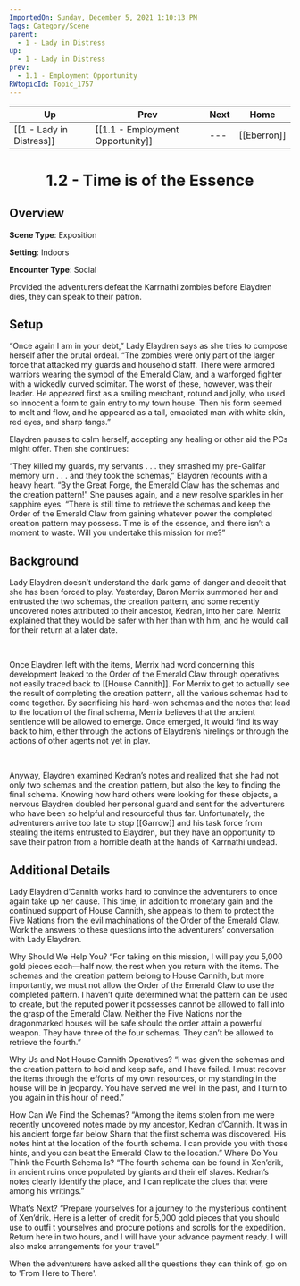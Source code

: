 ```yaml
---
ImportedOn: Sunday, December 5, 2021 1:10:13 PM
Tags: Category/Scene
parent:
  - 1 - Lady in Distress
up:
  - 1 - Lady in Distress
prev:
  - 1.1 - Employment Opportunity
RWtopicId: Topic_1757
---
```


| Up | Prev | Next | Home |
|----|------|------|------|
| [[1 - Lady in Distress]] | [[1.1 - Employment Opportunity]] | --- | [[Eberron]] |

# <center>1.2 - Time is of the Essence</center>

## Overview

**Scene Type**: Exposition

**Setting**: Indoors

**Encounter Type**: Social

Provided the adventurers defeat the Karrnathi zombies before Elaydren dies, they can speak to their patron.

## Setup

“Once again I am in your debt,” Lady Elaydren says as she tries to compose herself after the brutal ordeal. “The zombies were only part of the larger force that attacked my guards and household staff. There were armored warriors wearing the symbol of the Emerald Claw, and a warforged fighter with a wickedly curved scimitar. The worst of these, however, was their leader. He appeared first as a smiling merchant, rotund and jolly, who used so innocent a form to gain entry to my town house. Then his form seemed to melt and flow, and he appeared as a tall, emaciated man with white skin, red eyes, and sharp fangs.”

Elaydren pauses to calm herself, accepting any healing or other aid the PCs might offer. Then she continues:

“They killed my guards, my servants . . . they smashed my pre-Galifar memory urn . . . and they took the schemas,” Elaydren recounts with a heavy heart. “By the Great Forge, the Emerald Claw has the schemas and the creation pattern!” She pauses again, and a new resolve sparkles in her sapphire eyes. “There is still time to retrieve the schemas and keep the Order of the Emerald Claw from gaining whatever power the completed creation pattern may possess. Time is of the essence, and there isn’t a moment to waste. Will you undertake this mission for me?”

## Background

Lady Elaydren doesn’t understand the dark game of danger and deceit that she has been forced to play. Yesterday, Baron Merrix summoned her and entrusted the two schemas, the creation pattern, and some recently uncovered notes attributed to their ancestor, Kedran, into her care. Merrix explained that they would be safer with her than with him, and he would call for their return at a later date.

 

Once Elaydren left with the items, Merrix had word concerning this development leaked to the Order of the Emerald Claw through operatives not easily traced back to [[House Cannith]]. For Merrix to get to actually see the result of completing the creation pattern, all the various schemas had to come together. By sacrificing his hard-won schemas and the notes that lead to the location of the final schema, Merrix believes that the ancient sentience will be allowed to emerge. Once emerged, it would find its way back to him, either through the actions of Elaydren’s hirelings or through the actions of other agents not yet in play.

 

Anyway, Elaydren examined Kedran’s notes and realized that she had not only two schemas and the creation pattern, but also the key to finding the final schema. Knowing how hard others were looking for these objects, a nervous Elaydren doubled her personal guard and sent for the adventurers who have been so helpful and resourceful thus far. Unfortunately, the adventurers arrive too late to stop [[Garrow]] and his task force from stealing the items entrusted to Elaydren, but they have an opportunity to save their patron from a horrible death at the hands of Karrnathi undead.

## Additional Details

Lady Elaydren d’Cannith works hard to convince the adventurers to once again take up her cause. This time, in addition to monetary gain and the continued support of House Cannith, she appeals to them to protect the Five Nations from the evil machinations of the Order of the Emerald Claw. Work the answers to these questions into the adventurers’ conversation with Lady Elaydren.

Why Should We Help You? “For taking on this mission, I will pay you 5,000 gold pieces each—half now, the rest when you return with the items. The schemas and the creation pattern belong to House Cannith, but more importantly, we must not allow the Order of the Emerald Claw to use the completed pattern. I haven’t quite determined what the pattern can be used to create, but the reputed power it possesses cannot be allowed to fall into the grasp of the Emerald Claw. Neither the Five Nations nor the dragonmarked houses will be safe should the order attain a powerful weapon. They have three of the four schemas. They can’t be allowed to retrieve the fourth.”

Why Us and Not House Cannith Operatives? “I was given the schemas and the creation pattern to hold and keep safe, and I have failed. I must recover the items through the efforts of my own resources, or my standing in the house will be in jeopardy. You have served me well in the past, and I turn to you again in this hour of need.”

How Can We Find the Schemas? “Among the items stolen from me were recently uncovered notes made by my ancestor, Kedran d’Cannith. It was in his ancient forge far below Sharn that the first schema was discovered. His notes hint at the location of the fourth schema. I can provide you with those hints, and you can beat the Emerald Claw to the location.” Where Do You Think the Fourth Schema Is? “The fourth schema can be found in Xen’drik, in ancient ruins once populated by giants and their elf slaves. Kedran’s notes clearly identify the place, and I can replicate the clues that were among his writings.”

What’s Next? “Prepare yourselves for a journey to the mysterious continent of Xen’drik. Here is a letter of credit for 5,000 gold pieces that you should use to outfi t yourselves and procure potions and scrolls for the expedition. Return here in two hours, and I will have your advance payment ready. I will also make arrangements for your travel.”

When the adventurers have asked all the questions they can think of, go on to 'From Here to There'.
